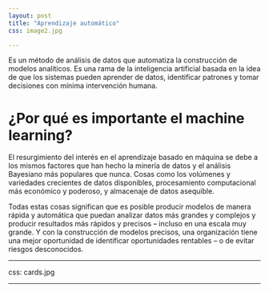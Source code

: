 ```yaml
---
layout: post
title: "Aprendizaje automático"
css: image2.jpg 

---
```


Es un método de análisis de datos que automatiza la construcción de modelos analíticos. Es una rama de la inteligencia artificial basada en la idea de que los sistemas pueden aprender de datos, identificar patrones y tomar decisiones con mínima intervención humana.


# ¿Por qué es importante el machine learning?

El resurgimiento del interés en el aprendizaje basado en máquina se debe a los mismos factores que han hecho la minería de datos y el análisis Bayesiano más populares que nunca. Cosas como los volúmenes y variedades crecientes de datos disponibles, procesamiento computacional más económico y poderoso, y almacenaje de datos asequible.

Todas estas cosas significan que es posible producir modelos de manera rápida y automática que puedan analizar datos más grandes y complejos y producir resultados más rápidos y precisos – incluso en una escala muy grande. Y con la construcción de modelos precisos, una organización tiene una mejor oportunidad de identificar oportunidades rentables – o de evitar riesgos desconocidos.

---
css: cards.jpg

---
